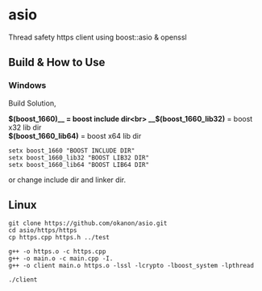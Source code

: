 # asio
Thread safety https client using boost::asio & openssl

## Build & How to Use
### Windows
Build Solution,

__$(boost_1660)__ = boost include dir<br>
__$(boost_1660_lib32)__ = boost x32 lib dir<br>
__$(boost_1660_lib64)__ = boost x64 lib dir<br>

```
setx boost_1660 "BOOST INCLUDE DIR"
setx boost_1660_lib32 "BOOST LIB32 DIR"
setx boost_1660_lib64 "BOOST LIB64 DIR"
```

or change include dir and linker dir.

## Linux
```
git clone https://github.com/okanon/asio.git
cd asio/https/https
cp https.cpp https.h ../test

g++ -o https.o -c https.cpp
g++ -o main.o -c main.cpp -I.
g++ -o client main.o https.o -lssl -lcrypto -lboost_system -lpthread

./client
```

